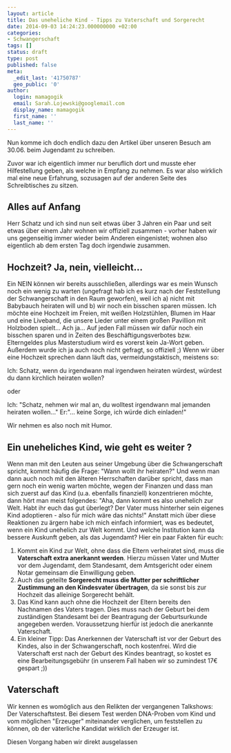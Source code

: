 ```yaml
---
layout: article
title: Das uneheliche Kind - Tipps zu Vaterschaft und Sorgerecht
date: 2014-09-03 14:24:23.000000000 +02:00
categories:
- Schwangerschaft
tags: []
status: draft
type: post
published: false
meta:
  _edit_last: '41750787'
  geo_public: '0'
author:
  login: mamagogik
  email: Sarah.Lojewski@googlemail.com
  display_name: mamagogik
  first_name: ''
  last_name: ''
---
```

Nun komme ich doch endlich dazu den Artikel über unseren Besuch am 30.06. beim Jugendamt zu schreiben.

Zuvor war ich eigentlich immer nur beruflich dort und musste eher Hilfestellung geben, als welche in Empfang zu nehmen. Es war also wirklich mal eine neue Erfahrung, sozusagen auf der anderen Seite des Schreibtisches zu sitzen.



## Alles auf Anfang

Herr Schatz und ich sind nun seit etwas über 3 Jahren ein Paar und seit etwas über einem Jahr wohnen wir offiziell zusammen - vorher haben wir uns gegenseitig immer wieder beim Anderen eingenistet; wohnen also eigentlich ab dem ersten Tag doch irgendwie zusammen.



## Hochzeit? Ja, nein, vielleicht...

Ein NEIN können wir bereits ausschließen, allerdings war es mein Wunsch noch ein wenig zu warten (ungefragt hab ich es kurz nach der Feststellung der Schwangerschaft in den Raum geworfen), weil ich a) nicht mit Babybauch heiraten will und b) wir noch ein bisschen sparen müssen. Ich möchte eine Hochzeit im Freien, mit weißen Holzstühlen, Blumen im Haar und eine Liveband, die unsere Lieder unter einem großen Pavillion mit Holzboden spielt... Ach ja... Auf jeden Fall müssen wir dafür noch ein bisschen sparen und in Zeiten des Beschäftigungsverbotes bzw. Elterngeldes plus Masterstudium wird es vorerst kein Ja-Wort geben.
Außerdem wurde ich ja auch noch nicht gefragt, so offiziell ;)
Wenn wir über eine Hochzeit sprechen dann läuft das, vermeidungstaktisch, meistens so:

Ich: Schatz, wenn du irgendwann mal irgendwen heiraten würdest, würdest du dann kirchlich heiraten wollen?

oder

Ich: "Schatz, nehmen wir mal an, du wolltest irgendwann mal jemanden heiraten wollen..."
Er:"... keine Sorge, ich würde dich einladen!"

Wir nehmen es also noch mit Humor.

## Ein uneheliches Kind, wie geht es weiter ?

Wenn man mit den Leuten aus seiner Umgebung über die Schwangerschaft spricht, kommt häufig die Frage: "Wann wollt ihr heiraten?" Und wenn man dann auch noch mit den älteren Herrschaften darüber spricht, dass man gern noch ein wenig warten möchte, wegen der Finanzen und dass man sich zuerst auf das Kind (u.a. ebenfalls finanziell) konzentrieren möchte, dann hört man meist folgendes: "Aha, dann kommt es also unehelich zur Welt. Habt ihr euch das gut überlegt? Der Vater muss hinterher sein eigenes Kind adoptieren - also für mich wäre das nichts!" Anstatt mich über diese Reaktionen zu ärgern habe ich mich einfach informiert, was es bedeutet, wenn ein Kind unehelich zur Welt kommt. Und welche Institution kann da bessere Auskunft geben, als das Jugendamt? Hier ein paar Fakten für euch:

<ol>
<li>Kommt ein Kind zur Welt, ohne dass die Eltern verheiratet sind, muss die<strong> Vaterschaft extra anerkannt werden</strong>. Hierzu müssen Vater und Mutter vor dem Jugendamt, dem Standesamt, dem Amtsgericht oder einem Notar gemeinsam die Einwilligung geben.</li>
<li>Auch das geteilte <strong>Sorgerecht muss die Mutter per schriftlicher Zustimmung an den Kindesvater übertragen</strong>, da sie sonst bis zur Hochzeit das alleinige Sorgerecht behält.</li>
<li>Das Kind kann auch ohne die Hochzeit der Eltern bereits den Nachnamen des Vaters tragen. Dies muss nach der Geburt bei dem zuständigen Standesamt bei der Beantragung der Geburtsurkunde angegeben werden. Voraussetzung hierfür ist jedoch die anerkannte Vaterschaft.</li>
<li>Ein kleiner Tipp: Das Anerkennen der Vaterschaft ist vor der Geburt des Kindes, also in der Schwangerschaft, noch kostenfrei. Wird die Vaterschaft erst nach der Geburt des Kindes beantragt, so kostet es eine Bearbeitungsgebühr (in unserem Fall haben wir so zumindest 17€ gespart ;))</li>
</ol>


## Vaterschaft

Wir kennen es womöglich aus den Relikten der vergangenen Talkshows: Der Vaterschaftstest. Bei diesem Test werden DNA-Proben vom Kind und vom möglichen "Erzeuger" miteinander verglichen, um feststellen zu können, ob der väterliche Kandidat wirklich der Erzeuger ist.

Diesen Vorgang haben wir direkt ausgelassen

